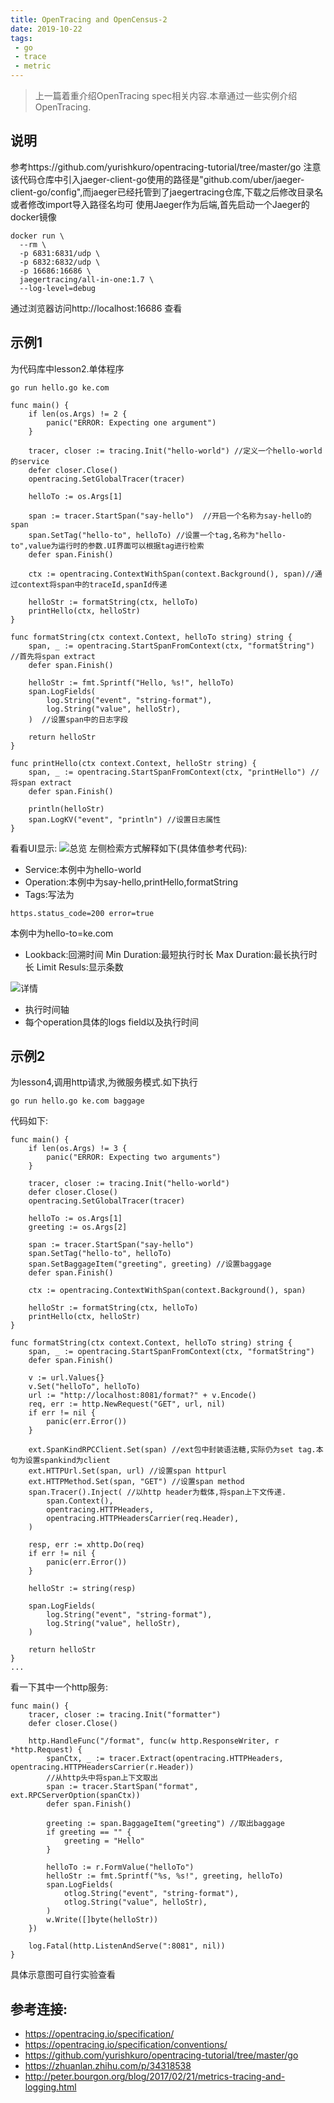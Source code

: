 ```yaml
---
title: OpenTracing and OpenCensus-2
date: 2019-10-22
tags:
 - go
 - trace
 - metric
---
```


>上一篇着重介绍OpenTracing spec相关内容.本章通过一些实例介绍OpenTracing.

## 说明
参考https://github.com/yurishkuro/opentracing-tutorial/tree/master/go
注意该代码仓库中引入jaeger-client-go使用的路径是"github.com/uber/jaeger-client-go/config",而jaeger已经托管到了jaegertracing仓库,下载之后修改目录名或者修改import导入路径名均可
使用Jaeger作为后端,首先启动一个Jaeger的docker镜像
```
docker run \
  --rm \
  -p 6831:6831/udp \
  -p 6832:6832/udp \
  -p 16686:16686 \
  jaegertracing/all-in-one:1.7 \
  --log-level=debug
```

通过浏览器访问http://localhost:16686 查看

## 示例1
为代码库中lesson2.单体程序
```
go run hello.go ke.com
```
```
func main() {
	if len(os.Args) != 2 {
		panic("ERROR: Expecting one argument")
	}

	tracer, closer := tracing.Init("hello-world") //定义一个hello-world的service
	defer closer.Close()
	opentracing.SetGlobalTracer(tracer)

	helloTo := os.Args[1]

	span := tracer.StartSpan("say-hello")  //开启一个名称为say-hello的span
	span.SetTag("hello-to", helloTo) //设置一个tag,名称为"hello-to",value为运行时的参数.UI界面可以根据tag进行检索
	defer span.Finish()

	ctx := opentracing.ContextWithSpan(context.Background(), span)//通过context将span中的traceId,spanId传递

	helloStr := formatString(ctx, helloTo)
	printHello(ctx, helloStr)
}

func formatString(ctx context.Context, helloTo string) string {
	span, _ := opentracing.StartSpanFromContext(ctx, "formatString") //首先将span extract
	defer span.Finish()

	helloStr := fmt.Sprintf("Hello, %s!", helloTo)
	span.LogFields(
		log.String("event", "string-format"),
		log.String("value", helloStr),
	)  //设置span中的日志字段

	return helloStr
}

func printHello(ctx context.Context, helloStr string) {
	span, _ := opentracing.StartSpanFromContext(ctx, "printHello") //将span extract
	defer span.Finish()

	println(helloStr)
	span.LogKV("event", "println") //设置日志属性
}
```
看看UI显示:
![总览](/img/oc1.png)
左侧检索方式解释如下(具体值参考代码):
* Service:本例中为hello-world
* Operation:本例中为say-hello,printHello,formatString
* Tags:写法为
```
https.status_code=200 error=true
```
本例中为hello-to=ke.com
* Lookback:回溯时间 Min Duration:最短执行时长 Max Duration:最长执行时长 Limit Resuls:显示条数

![详情](/img/oc2.png)
* 执行时间轴
* 每个operation具体的logs field以及执行时间


## 示例2
为lesson4,调用http请求,为微服务模式.如下执行
```
go run hello.go ke.com baggage
```
代码如下:
```
func main() {
	if len(os.Args) != 3 {
		panic("ERROR: Expecting two arguments")
	}

	tracer, closer := tracing.Init("hello-world")
	defer closer.Close()
	opentracing.SetGlobalTracer(tracer)

	helloTo := os.Args[1]
	greeting := os.Args[2]

	span := tracer.StartSpan("say-hello")
	span.SetTag("hello-to", helloTo)
	span.SetBaggageItem("greeting", greeting) //设置baggage
	defer span.Finish()

	ctx := opentracing.ContextWithSpan(context.Background(), span)

	helloStr := formatString(ctx, helloTo)
	printHello(ctx, helloStr)
}

func formatString(ctx context.Context, helloTo string) string {
	span, _ := opentracing.StartSpanFromContext(ctx, "formatString")
	defer span.Finish()

	v := url.Values{}
	v.Set("helloTo", helloTo)
	url := "http://localhost:8081/format?" + v.Encode()
	req, err := http.NewRequest("GET", url, nil)
	if err != nil {
		panic(err.Error())
	}

	ext.SpanKindRPCClient.Set(span) //ext包中封装语法糖,实际仍为set tag.本句为设置spankind为client
	ext.HTTPUrl.Set(span, url) //设置span httpurl
	ext.HTTPMethod.Set(span, "GET") //设置span method
	span.Tracer().Inject( //以http header为载体,将span上下文传递.
		span.Context(),
		opentracing.HTTPHeaders,
		opentracing.HTTPHeadersCarrier(req.Header),
	)

	resp, err := xhttp.Do(req)
	if err != nil {
		panic(err.Error())
	}

	helloStr := string(resp)

	span.LogFields(
		log.String("event", "string-format"),
		log.String("value", helloStr),
	)

	return helloStr
}
...
```
看一下其中一个http服务:
```
func main() {
	tracer, closer := tracing.Init("formatter")
	defer closer.Close()

	http.HandleFunc("/format", func(w http.ResponseWriter, r *http.Request) {
		spanCtx, _ := tracer.Extract(opentracing.HTTPHeaders, opentracing.HTTPHeadersCarrier(r.Header))
        //从http头中将span上下文取出
		span := tracer.StartSpan("format", ext.RPCServerOption(spanCtx))
		defer span.Finish()

		greeting := span.BaggageItem("greeting") //取出baggage
		if greeting == "" {
			greeting = "Hello"
		}

		helloTo := r.FormValue("helloTo")
		helloStr := fmt.Sprintf("%s, %s!", greeting, helloTo)
		span.LogFields(
			otlog.String("event", "string-format"),
			otlog.String("value", helloStr),
		)
		w.Write([]byte(helloStr))
	})

	log.Fatal(http.ListenAndServe(":8081", nil))
}
```
具体示意图可自行实验查看

## 参考连接:

* https://opentracing.io/specification/
* https://opentracing.io/specification/conventions/
* https://github.com/yurishkuro/opentracing-tutorial/tree/master/go
* https://zhuanlan.zhihu.com/p/34318538
* http://peter.bourgon.org/blog/2017/02/21/metrics-tracing-and-logging.html

